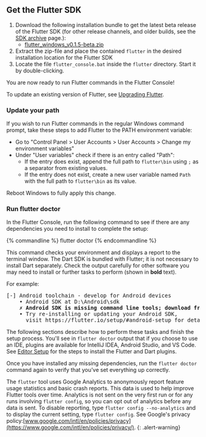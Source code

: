 ## Get the Flutter SDK

1. Download the following installation bundle to get the latest beta release of the
Flutter SDK (for other release channels, and older builds, see the [SDK
archive](/sdk-archive/) page.):
    * [flutter_windows_v0.1.5-beta.zip](https://storage.googleapis.com/flutter_infra/releases/beta/windows/flutter_windows_v0.1.5-beta.zip)
1. Extract the zip-file and place the contained `flutter` in the desired
   installation location for the Flutter SDK
1. Locate the file `flutter_console.bat` inside the `flutter` directory. Start it by double-clicking.

You are now ready to run Flutter commands in the Flutter Console!

To update an existing version of Flutter, see [Upgrading Flutter](/upgrading/).

### Update your path

If you wish to run Flutter commands in the regular Windows command prompt, take
these steps to add Flutter to the PATH environment variable:

* Go to "Control Panel > User Accounts > User Accounts > Change my environment
  variables"
* Under "User variables" check if there is an entry called "Path":
    * If the entry does exist, append the full path to `flutter\bin` using `;`
      as a separator from existing values.
    * If the entry does not exist, create a new user variable named `Path` with
      the full path to `flutter\bin` as its value.

Reboot Windows to fully apply this change.

### Run flutter doctor

In the Flutter Console, run the following command to
see if there are any dependencies you need to install to complete the setup:

{% commandline %}
flutter doctor
{% endcommandline %}

This command checks your environment and displays a report to the terminal window.
The Dart SDK is bundled with Flutter; it is not necessary to install Dart separately.
Check the output carefully for other software you may need to install or further 
tasks to perform (shown in **bold** text).

For example:
<pre>
[-] Android toolchain - develop for Android devices
    • Android SDK at D:\Android\sdk
    <strong>✗ Android SDK is missing command line tools; download from https://goo.gl/XxQghQ</strong>
    • Try re-installing or updating your Android SDK,
      visit https://flutter.io/setup/#android-setup for detailed instructions.
</pre>

The following sections describe how to perform these tasks and finish the setup process.
You'll see in `flutter doctor` output that if you choose to use an IDE, plugins
are available for IntelliJ IDEA, Android Studio, and VS Code. See [Editor Setup](/get-started/editor/)
for the steps to install the Flutter and Dart plugins.

Once you have installed any missing dependencies, run the `flutter doctor` command again to
verify that you’ve set everything up correctly.

The `flutter` tool uses Google Analytics to anonymously report feature usage statistics
and basic crash reports. This data is used to help improve Flutter tools over time.
Analytics is not sent on the very first run or for any runs involving `flutter config`,
so you can opt out of analytics before any data is sent. To disable reporting, 
type `flutter config --no-analytics` and to display the current setting, type 
`flutter config`. See Google's privacy policy:[www.google.com/intl/en/policies/privacy](https://www.google.com/intl/en/policies/privacy/).
{: .alert-warning}
